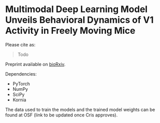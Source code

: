 # Multimodal Deep Learning Model Unveils Behavioral Dynamics of V1 Activity in Freely Moving Mice

Please cite as:

> Todo

Preprint available on [bioRxiv](https://www.biorxiv.org/content/10.1101/2023.05.30.542912v1).

Dependencies:
* PyTorch
* NumPy
* SciPy
* Kornia

The data used to train the models and the trained model weights can be found at OSF (link to be updated once Cris approves).